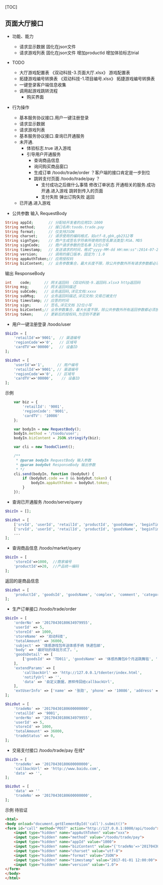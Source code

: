 [TOC]

页面大厅接口
-
* 功能、能力
  + 请求显示数据 固化在json文件 
  + 请求游戏列表 固化在json文件 增加productId 增加体验标志trial
* TODO
  + 大厅游戏配置表 《双动科技-3.页面大厅.xlsx》 游戏配置表
  + 拓捷游戏编号转换表 《双动科技-1.项目编号.xlsx》 拓捷游戏编号转换表
  + 一键登录客户端信息收集
  + 调用起游戏跳转流程
    - 购买界面
* 行为操作
  + 基本服务协议接口.用户一键注册登录
  + 请求显示数据
  + 请求游戏列表
  + 基本服务协议接口.查询已开通服务
  + 未开通.
    + 体验标志.true 进入游戏
    + 引导用户开通服务
      + 查询商品信息
      + 询问购买商品窗口
      + 生成订单 /toodo/trade/order ？客户端的接口肯定是一步到位
      + 跳转支付页面 /toodo/trade/pay ？
        - 支付成功之后做什么事情
          修改订单状态
          开通相关的服务.成功开通.进入游戏
          跳转到传入的页面
        - 支付失败
          弹出订购失败  返回
  + 已开通.进入游戏

* 公共参数
输入 RequestBody
```php
String appId;       // 分配给开发者的应用ID:1000
String method;      // 接口名称:toodo.trade.pay
String format;      // 仅支持JSON
String charset;     // 请求使用的编码格式，如utf-8,gbk,gb2312等
String signType;    // 商户生成签名字符串所使用的签名算法类型:RSA、MD5
String signCode;    // 商户请求参数的签名串 32位小写
String timestamp;   // 发送请求的时间，格式"yyyy-MM-dd HH:mm:ss":2014-07-24 03:07:50
String version;     // 调用的接口版本，固定为：1.0
String appAuthToken;// 应用授权码
String bizContent;  // 业务参数集合，最大长度不限，除公共参数外所有请求参数都必须放在这个参数中传递，具体参照各产品快速接入文档
``` 
输出 ResponseBody
```php
int    code;      // 网关返回码 《双动科技-9.返回码.xlsx》 http返回码
String msg;       // 网关返回码描述
String subCode;   // 业务返回码,详见文档:xxxx
String subMsg;    // 业务返回码描述,详见文档:交易已被支付
String timestamp; // 应答的时间
String sign;      // 签名,详见文档 32位小写
String bizContent;// 业务参数集合，最大长度不限，除公共参数外所有返回参数都必须放在这个参数中传递，具体参照各产品快速接入文档
String token;     // 更新后的授权码,为空则不更新
```



* 用户一键注册登录 /toodo/user
```php
$bizIn = [
    'retailId'=>'9001',  //	渠道编号
    'regionCode'=>'0',   //	区域号
    'cardTV'=>'00000',   // 设备ID
];
```
```php
$bizOut = [
    'userId'=>'1',      // 用户编号
    'retailId'=>'9001', // 渠道编号
    'regionCode'=>'0',  // 区域号
    'cardTV'=>'00000',    // 设备ID
];
```
示例
```js
    var biz = {
        'retailId': '9001',
        'regionCode': '9001',
        'cardTV': '10086'
    };

    var bodyIn = new RequestBody();
    bodyIn.method = '/toodo/user';
    bodyIn.bizContent = JSON.stringify(biz);

    var cli = new ToodoClient();

    /**
     * @param bodyIn RequestBody 输入参数
     * @param bodyOut ResponseBody 输出参数
     * */
    cli.send(bodyIn, function (bodyOut) {
        if (bodyOut.code == 0 && bodyOut.token) {
            bodyIn.appAuthToken = bodyOut.token;
        }
    });
```


* 查询已开通服务 /toodo/serve/query
```php
$bizIn = [];
```
```php
$bizOut = [
    ['srvId', 'userId', 'retailId', 'productId', 'goodsName', 'beginTime', 'endTime'],
    ['srvId', 'userId', 'retailId', 'productId', 'goodsName', 'beginTime', 'endTime'],
    ...
];
```


* 查询商品信息 /toodo/market/query
```php
$bizIn = [
    'storeId'=>1000,  //商家编号
    'productId'=>20,  //产品统一编码
];
```
返回的是商品信息
```php
$bizOut = [
    'productId', 'goodsId', 'goodsName', 'complex', 'comment', 'category', 'price'
];
```


* 生产订单接口 /toodo/trade/order
```php
$bizIn = [
    'orderNo' => '20170430180634979955',
    'userId' => 5,
    'storeId' => 1000,
    'storeName' => '双动科技',
    'totalAmount' => 36000,
    'subject' => '体感游戏包年送体感手柄 快递包邮',
    'body' => '最好玩的体验方式了。',
    'goodsDetail' => [
        ['goodsId' => 'TD011', 'goodsName' => '体感热舞包6个月送跳舞毯', 'price' => 17300, 'quantity' => 1],
    ],
    'extendParams' => [
        'callbackUrl' => 'http://127.0.0.1/tdenter/index.html',
        'notifyUrl' => '',
        'data' => '自定义数据，原样传回给callbackUrl',
    ],
    'extUserInfo' => ['name' => '张勋', 'phone' => '10086', 'address' => '地球村中国街道', 'postCode' => '000000'],
];
```
```php
$bizOut = [
    'tradeNo' => '20170430180600000000',
    'retailId' => '9001',
    'orderNo' => '20170430180634979955',
    'userId' => 5,
    'storeId' => 1000,
    'totalAmount' => 36000,
    'tradeStatus' => 0,
];
```

* 交易支付接口 /toodo/trade/pay 在线*
```php
$bizIn = [
    'tradeNo' => '20170430180600000000',
    'callbackUrl' => 'http://www.baidu.com',
    'data' => '',
];
```
```php
$bizOut = [
    'data' => ''
    'tradeNo' => '20170430180600000000',
];
```
示例 待验证
```html
<html>
<body onload="document.getElementById('call').submit()">
<form id="call" method="POST" action="http://127.0.0.1:8000/api/toodo">
    <input type="hidden" name="appAuthToken" value="xxx">
    <input type="hidden" name="method" value="/toodo/trade/pay">
    <input type="hidden" name="appId" value="1000">
    <input type="hidden" name="bizContent" value="{'tradeNo'=>'20170430180600000000'}">
    <input type="hidden" name="charset" value="utf-8">
    <input type="hidden" name="format" value="JSON">
    <input type="hidden" name="timestamp" value="2017-01-01 12:00:00">
    <input type="hidden" name="version" value="1.0">
</form>
</body>
</html>
```